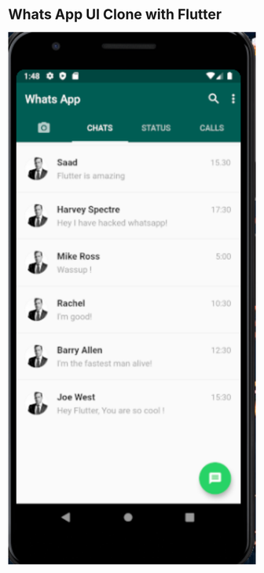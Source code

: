 # Whats App UI Clone with Flutter

<a href="#">
  <div align="center">
    <img src="images/screenshot.png" width='700'/>
  </div>
</a>


